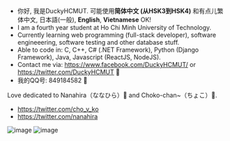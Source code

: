 - 你好, 我是DuckyHCMUT. 可能使用**简体中文 (从HSK3到HSK4)** 和有点儿繁体中文, 日本語(一般), **English**, **Vietnamese** OK!
- I am a fourth year student at Ho Chi Minh University of Technology. 
- Currently learning web programming (full-stack developer), software engineeering, software testing and other database stuff.
- Able to code in: C, C++, C# (.NET Framework), Python (Django Framework), Java, Javascript (ReactJS, NodeJS).
- Contact me via: https://www.facebook.com/DuckyHCMUT/ or https://twitter.com/DuckyHCMUT 🍦
- 我的QQ号: 849184582 🐧

Love dedicated to Nanahira（ななひら）🧀 and Choko-chan~（ちょこ）🍫. 
- https://twitter.com/cho_v_ko
- https://twitter.com/nanahira

![image](https://user-images.githubusercontent.com/75155228/158004899-c28a953a-ec22-49d3-a739-d6352abf4883.png)
![image](https://user-images.githubusercontent.com/75155228/158004905-dbe0f49c-5958-4ae4-b11c-fcd8f22101c0.png)


<!---
DuckyHCMUT/DuckyHCMUT is a ✨ special ✨ repository because its `README.md` (this file) appears on your GitHub profile.
You can click the Preview link to take a look at your changes.
--->
